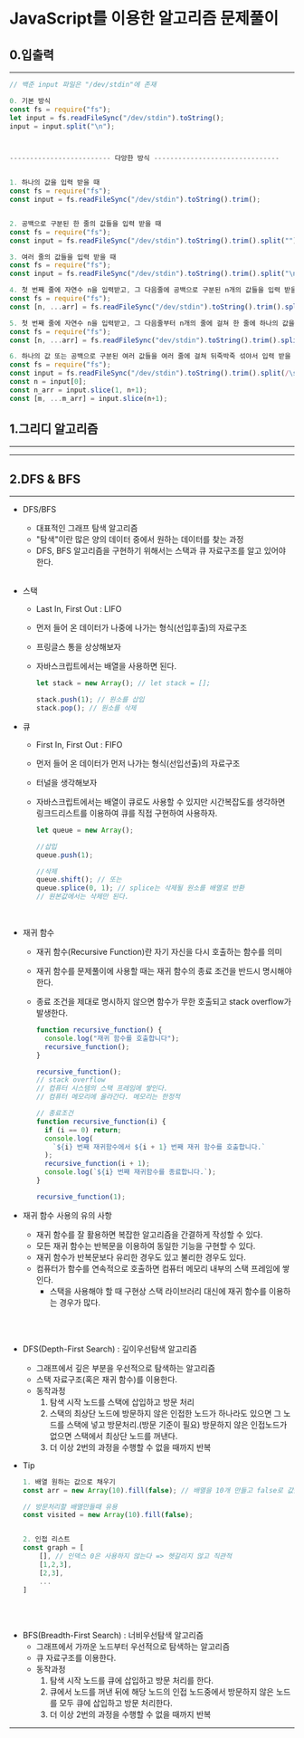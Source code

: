 # JavaScript를 이용한 알고리즘 문제풀이

## 0.입출력

---

```javascript
// 백준 input 파일은 "/dev/stdin"에 존재

0. 기본 방식
const fs = require("fs");
let input = fs.readFileSync("/dev/stdin").toString();
input = input.split("\n");



------------------------- 다앙한 방식 -------------------------------


1. 하나의 값을 입력 받을 때
const fs = require("fs");
const input = fs.readFileSync("/dev/stdin").toString().trim();


2. 공백으로 구분된 한 줄의 값들을 입력 받을 때
const fs = require("fs");
const input = fs.readFileSync("/dev/stdin").toString().trim().split("");

3. 여러 줄의 값들을 입력 받을 때
const fs = require("fs");
const input = fs.readFileSync("/dev/stdin").toString().trim().split("\n");

4. 첫 번째 줄에 자연수 n을 입력받고, 그 다음줄에 공백으로 구분된 n개의 값들을 입력 받을 때
const fs = require("fs");
const [n, ...arr] = fs.readFileSync("/dev/stdin").toString().trim().split(/\s/);

5. 첫 번째 줄에 자연수 n을 입력받고, 그 다음줄부터 n개의 줄에 걸쳐 한 줄에 하나의 값을 입력 받을 때
const fs = require("fs");
const [n, ...arr] = fs.readFileSync("dev/stdin").toString().trim().split("\n");

6. 하나의 값 또는 공백으로 구분된 여러 값들을 여러 줄에 걸쳐 뒤죽박죽 섞야서 입력 받을 때
const fs = require("fs");
const input = fs.readFileSync("/dev/stdin").toString().trim().split(/\s/);
const n = input[0];
const n_arr = input.slice(1, n+1);
const [m, ...m_arr] = input.slice(n+1);


```

## 1.그리디 알고리즘

---

---

## 2.DFS & BFS

---

- DFS/BFS

  - 대표적인 그래프 탐색 알고리즘
  - "탐색"이란 많은 양의 데이터 중에서 원하는 데이터를 찾는 과정
  - DFS, BFS 알고리즘을 구현하기 위해서는 스택과 큐 자료구조를 알고 있어야 한다.
    <br></br>

- 스택

  - Last In, First Out : LIFO
  - 먼저 들어 온 데이터가 나중에 나가는 형식(선입후출)의 자료구조
  - 프링글스 통을 상상해보자
  - 자바스크립트에서는 배열을 사용하면 된다.

    ```javascript
    let stack = new Array(); // let stack = [];

    stack.push(1); // 원소를 삽입
    stack.pop(); // 원소를 삭제
    ```

- 큐

  - First In, First Out : FIFO
  - 먼저 들어 온 데이터가 먼저 나가는 형식(선입선출)의 자료구조
  - 터널을 생각해보자
  - 자바스크립트에서는 배열이 큐로도 사용할 수 있지만 시간복잡도를 생각하면 링크드리스트를 이용하여 큐를 직접 구현하여 사용하자.

    ```javascript
    let queue = new Array();

    //삽입
    queue.push(1);

    //삭제
    queue.shift(); // 또는
    queue.splice(0, 1); // splice는 삭제될 원소를 배열로 반환
    // 원본값에서는 삭제만 된다.
    ```

  <br/>

- 재귀 함수

  - 재귀 함수(Recursive Function)란 자기 자신을 다시 호출하는 함수를 의미
  - 재귀 함수를 문제풀이에 사용할 때는 재귀 함수의 종료 조건을 반드시 명시해야한다.
  - 종료 조건을 제대로 명시하지 않으면 함수가 무한 호출되고 stack overflow가 발생한다.

    ```javascript
    function recursive_function() {
      console.log("재귀 함수를 호출합니다");
      recursive_function();
    }

    recursive_function();
    // stack overflow
    // 컴퓨터 시스템의 스택 프레임에 쌓인다.
    // 컴퓨터 메모리에 올라간다. 메모리는 한정적

    // 종료조건
    function recursive_function(i) {
      if (i == 0) return;
      console.log(
        `${i} 번째 재귀함수에서 ${i + 1} 번째 재귀 함수를 호출합니다.`
      );
      recursive_function(i + 1);
      console.log(`${i} 번째 재귀함수를 종료합니다.`);
    }

    recursive_function(1);
    ```

- 재귀 함수 사용의 유의 사항
  - 재귀 함수를 잘 활용하면 복잡한 알고리즘을 간결하게 작성할 수 있다.
  - 모든 재귀 함수는 반복문을 이용하여 동일한 기능을 구현할 수 있다.
  - 재귀 함수가 반복문보다 유리한 경우도 있고 불리한 경우도 있다.
  - 컴퓨터가 함수를 연속적으로 호출하면 컴퓨터 메모리 내부의 스택 프레임에 쌓인다.
    - 스택을 사용해야 할 때 구현상 스택 라이브러리 대신에 재귀 함수를 이용하는 경우가 많다.

<br></br>

- DFS(Depth-First Search) : 깊이우선탐색 알고리즘

  - 그래프에서 깊은 부분을 우선적으로 탐색하는 알고리즘
  - 스택 자료구조(혹은 재귀 함수)를 이용한다.
  - 동작과정
    1. 탐색 시작 노드를 스택에 삽입하고 방문 처리
    2. 스택의 최상단 노드에 방문하지 않은 인접한 노드가 하나라도 있으면 그 노드를 스택에 넣고 방문처리.(방문 기준이 필요) 방문하지 않은 인접노드가 없으면 스택에서 최상단 노드를 꺼낸다.
    3. 더 이상 2번의 과정을 수행할 수 없을 때까지 반복

- Tip

  ```javascript
  1. 배열 원하는 값으로 채우기
  const arr = new Array(10).fill(false); // 배열을 10개 만들고 false로 값을 채운다.

  // 방문처리할 배열만들때 유용
  const visited = new Array(10).fill(false);


  2. 인접 리스트
  const graph = [
      [], // 인덱스 0은 사용하지 않는다 => 헷갈리지 않고 직관적
      [1,2,3],
      [2,3],
      ...
  ]

  ```

<br></br>

- BFS(Breadth-First Search) : 너비우선탐색 알고리즘
  - 그래프에서 가까운 노드부터 우선적으로 탐색하는 알고리즘
  - 큐 자료구조를 이용한다.
  - 동작과정
    1. 탐색 시작 노드를 큐에 삽입하고 방문 처리를 한다.
    2. 큐에서 노드를 꺼낸 뒤에 해당 노드의 인접 노드중에서 방문하지 않은 노드를 모두 큐에 삽입하고 방문 처리한다.
    3. 더 이상 2번의 과정을 수행할 수 없을 때까지 반복

---
